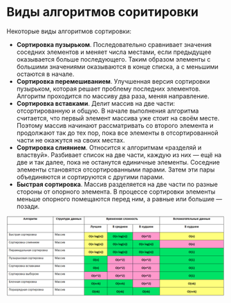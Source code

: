 # Виды алгоритмов соритировки


Некоторые виды алгоритмов сортировки:

- **Сортировка пузырьком**.  Последовательно сравнивает значения соседних элементов и меняет числа местами, если предыдущее оказывается больше последующего. Таким образом элементы с большими значениями оказываются в конце списка, а с меньшими остаются в начале.
- **Сортировка перемешиванием**. Улучшенная версия сортировки пузырьком, которая решает проблему последних элементов. Алгоритм проходится по массиву два раза, меняя направление.
- **Сортировка вставками**. Делит массив на две части: отсортированную и общую. В начале выполнения алгоритма считается, что первый элемент массива уже стоит на своём месте. Поэтому массив начинают рассматривать со второго элемента и продолжают так до тех пор, пока все элементы в отсортированной части не окажутся на своих местах.
- **Сортировка слиянием**. Относится к алгоритмам «разделяй и властвуй». Разбивает список на две части, каждую из них — ещё на две и так далее, пока не останутся единичные элементы. Соседние элементы становятся отсортированными парами. Затем эти пары объединяются и сортируются с другими парами.
- **Быстрая сортировка**. Массив разделяется на две части по разные стороны от опорного элемента. В процессе сортировки элементы меньше опорного помещаются перед ним, а равные или большие — позади.

![виды сортировок](./images/sorts.png)